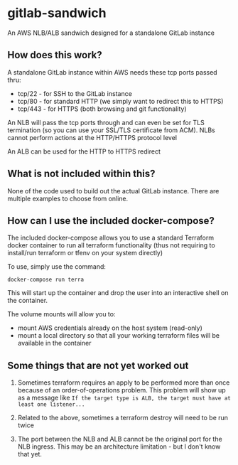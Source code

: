 # gitlab-sandwich

An AWS NLB/ALB sandwich designed for a standalone GitLab instance

## How does this work?

A standalone GitLab instance within AWS needs these tcp ports passed thru:

- tcp/22 - for SSH to the GitLab instance
- tcp/80 - for standard HTTP (we simply want to redirect this to HTTPS)
- tcp/443 - for HTTPS (both browsing and git functionality)

An NLB will pass the tcp ports through and can even be set for TLS termination (so you can use your SSL/TLS certificate from ACM). NLBs cannot perform actions at the HTTP/HTTPS protocol level

An ALB can be used for the HTTP to HTTPS redirect

## What is not included within this?

None of the code used to build out the actual GitLab instance. There are multiple examples to choose from online.

## How can I use the included docker-compose?

The included docker-compose allows you to use a standard Terraform docker container to run all terraform functionality (thus not requiring to install/run terraform or tfenv on your system directly)

To use, simply use the command:

```
docker-compose run terra
```

This will start up the container and drop the user into an interactive shell on the container.

The volume mounts will allow you to:

- mount AWS credentials already on the host system (read-only)
- mount a local directory so that all your working terraform files will be available in the container

## Some things that are not yet worked out

1. Sometimes terraform requires an apply to be performed more than once because of an order-of-operations problem. This problem will show up as a message like `If the target type is ALB, the target must have at least one listener...`

1. Related to the above, sometimes a terraform destroy will need to be run twice

1. The port between the NLB and ALB cannot be the original port for the NLB ingress. This may be an architecture limitation - but I don't know that yet.
